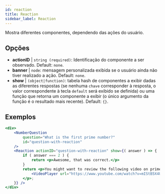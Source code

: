 ```yaml
---
id: reaction 
title: Reaction
sidebar_label: Reaction
---
```


Mostra diferentes componentes, dependendo das ações do usuário.

## Opções

* __actionID__ | `string (required)`: Identificação do componente a ser observado. Default: `none`.
* __banner__ | `node`: mensagem personalizada exibida se o usuário ainda não tiver realizado a ação. Default: `none`.
* __show__ | `(object|function)`: tabela hash de componentes a exibir dadas as diferentes respostas (se nenhuma `chave` corresponder à resposta, o valor correspondente à tecla `default` será exibido se definida) ou uma função que retorna um componente a exibir (o único argumento da função é o resultado mais recente). Default: `{}`.


## Exemplos

```jsx live
<div>
	<NumberQuestion
		question="What is the first prime number?"
		id="question-with-reaction"
	/>
	<Reaction actionID="question-with-reaction" show={( answer ) => {
		if ( answer === 2 ) {
			return <p>Awesome, that was correct.</p>
		}
		return <p>You might want to review the following video on prime numbers:
			<VideoPlayer url="https://www.youtube.com/watch?v=mIStB5X4U8M" />
		</p>;
	}} />
</div>
``` 

